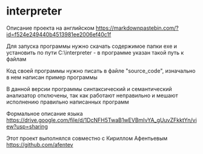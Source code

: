 # interpreter
Описание проекта на английском https://markdownpastebin.com/?id=f524e249440b4513981ee2006ef40c1f

Для запуска программы нужно скачать содержимое папки exe и установить по пути C:\\interpreter - в программе указан такой путь к файлам

Код своей программы нужно писать в файле "source_code", изначально в нем написан пример программы

В данной версии программы синтаксический и семантический анализатор отключены, так как работают неправильно и мешают исполнению правильно написанных программ

Формальное описание языка https://drive.google.com/file/d/1DcNFH5TwaB1wEVBmIvYA_gUuvZFkktYn/view?usp=sharing

Этот проект выполнялся совместно с Кириллом Афентьевым https://github.com/afentev
